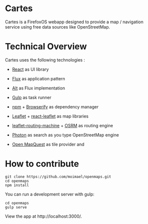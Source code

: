# Cartes

Cartes is a FirefoxOS webapp designed to provide a map / navigation service using free data sources like OpenStreetMap.

# Technical Overview

Cartes uses the following technologies :

* [React](https://facebook.github.io/react/) as UI library
* [Flux](http://facebook.github.io/flux/) as application pattern
* [Alt](http://alt.js.org/) as Flux implementation
* [Gulp](http://gulpjs.com/) as task runner
* [npm](https://www.npmjs.com/) + [Browserify](http://browserify.org/) as dependency manager
* [Leaflet](http://leafletjs.com/) + [react-leaflet](https://github.com/PaulLeCam/react-leaflet) as map libraries
* [leaflet-routing-machine](https://github.com/perliedman/leaflet-routing-machine) + [OSRM](http://map.project-osrm.org/) as routing engine

* [Photon](https://photon.komoot.de/) as search as you type OpenStreetMap engine
* [Open MapQuest](http://open.mapquest.com/) as tile provider and

# How to contribute

```
git clone https://github.com/moimael/openmaps.git
cd openmaps
npm install
```

You can run a development server with gulp:

```
cd openmaps
gulp serve
```

View the app at http://localhost:3000/.
